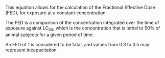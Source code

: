 This equation allows for the calculation of the 
Fractional Effective Dose (FED), for exposure at
a constant concentration.

The FED is a comparison of the concentration
integrated over the time of exposure against $LC_{50}$,
which is the concentration that is lethal to 50% of
animal subjects for a given period of time.

An FED of $1$ is considered to be fatal, and values from 0.3
to 0.5 may represent incapacitation.